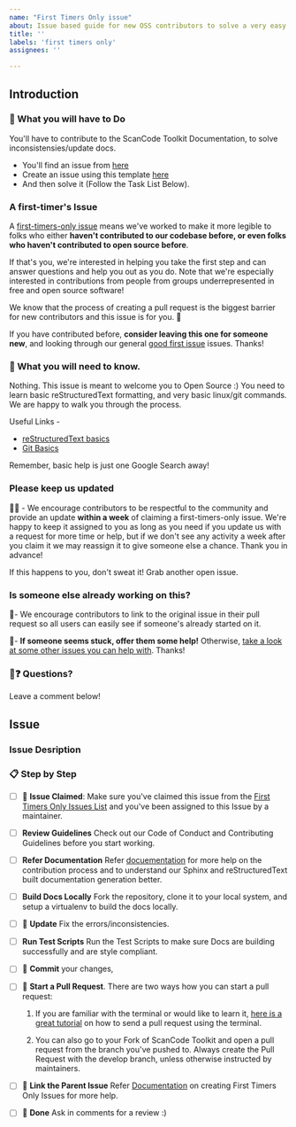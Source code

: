 ```yaml
---
name: "First Timers Only issue"
about: Issue based guide for new OSS contributors to solve a very easy Issue
title: ''
labels: 'first timers only'
assignees: ''

---
```


## Introduction

### 🤔 What you will have to Do

You'll have to contribute to the ScanCode Toolkit Documentation, to solve inconsistensies/update
docs.

 - You'll find an issue from [here](https://github.com/nexB/scancode-toolkit/issues/1826)
 - Create an issue using this template [here]() 
 - And then solve it (Follow the Task List Below).

### A first-timer's Issue

A [first-timers-only issue](https://github.com/nexB/scancode-toolkit/labels/%20first%20timers%20only)
means we've worked to make it more legible to folks who either **haven't contributed to our codebase before,
or even folks who haven't contributed to open source before**. 

If that's you, we're interested in helping you take the first step and can answer questions and
help you out as you do. Note that we're especially interested in contributions from people from
groups underrepresented in free and open source software!

We know that the process of creating a pull request is the biggest barrier for new contributors and
this issue is for you. 💝

If you have contributed before, **consider leaving this one for someone new**, and looking through
our general [good first issue](https://github.com/nexB/scancode-toolkit/labels/good%20first%20issue) issues. Thanks!

### 🤔 What you will need to know.

Nothing. This issue is meant to welcome you to Open Source :)
You need to learn basic reStructuredText formatting, and very basic linux/git commands. 
We are happy to walk you through the process.

Useful Links - 

* [reStructuredText basics](http://www.sphinx-doc.org/en/master/usage/restructuredtext/basics.html)
* [Git Basics](https://git-scm.com/book/en/v2/Git-Basics-Getting-a-Git-Repository)

Remember, basic help is just one Google Search away!

### Please keep us updated

💬⏰ - We encourage contributors to be respectful to the community and provide an update
**within a week** of claiming a first-timers-only issue. We're happy to keep it assigned to you as
long as you need if you update us with a request for more time or help, but if we don't see any
activity a week after you claim it we may reassign it to give someone else a chance.
Thank you in advance! 

If this happens to you, don't sweat it! Grab another open issue.

### Is someone else already working on this?

🔗- We encourage contributors to link to the original issue in their pull request so all users can
easily see if someone's already started on it. 

👥- **If someone seems stuck, offer them some help!** Otherwise,
[take a look at some other issues you can help with](https://github.com/nexB/scancode-toolkit/labels/%20first%20timers%20only).
Thanks!

### 🤔❓ Questions?

Leave a comment below!

## Issue

### Issue Desription
<!--
Copy and Paste the Issue Description from the Parent Issue.
Add details and if you are solving only a part of the parent issue, mention only that part.
-->

### 📋 Step by Step
<!--
Make sure all these boxes are checked before your pull request (PR) is ready to be reviewed and merged.
* [x] - Checked Box
* [ ] - Unchecked Box
This task list makes it easier for the maintainers to track your Progress, so update it as you finish tasks.
-->

- [ ] 🙋 **Issue Claimed**: Make sure you've claimed this issue from the
  [First Timers Only Issues List](https://github.com/nexB/scancode-toolkit/issues/1826) and you've been
  assigned to this Issue by a maintainer.

- [ ] **Review Guidelines** Check out our Code of Conduct and Contributing Guidelines before you start working. 

- [ ] **Refer Documentation** Refer [docuementation](https://aboutcode.readthedocs.io/en/latest/scancode-toolkit/contribute/contrib_doc.html)
  for more help on the contribution process and to understand our Sphinx and reStructuredText built
  documentation generation better.

- [ ] **Build Docs Locally** Fork the repository, clone it to your local system, and setup a
  virtualenv to build the docs locally. 

- [ ] 📝 **Update** Fix the errors/inconsistencies.

- [ ] **Run Test Scripts** Run the Test Scripts to make sure Docs are building successfully and are style compliant.

- [ ] 💾 **Commit** your changes, 

- [ ] 🔀 **Start a Pull Request**. There are two ways how you can start a pull request:

    1. If you are familiar with the terminal or would like to learn it,
       [here is a great tutorial](https://egghead.io/series/how-to-contribute-to-an-open-source-project-on-github)
       on how to send a pull request using the terminal.

    2. You can also go to your Fork of ScanCode Toolkit and open a pull request from the branch you've pushed to.
       Always create the Pull Request with the develop branch, unless otherwise instructed by maintainers. 

- [ ] 🔗 **Link the Parent Issue** Refer [Documentation]()
  on creating First Timers Only Issues for more help.

- [ ] 🏁 **Done** Ask in comments for a review :)

